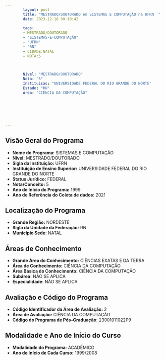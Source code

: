 ```yaml
---
        layout: post
        title: "MESTRADO/DOUTORADO em SISTEMAS E COMPUTAÇÃO na UFRN  "
        date: 2023-12-18 00:10:42
     
        tags:
        - MESTRADO/DOUTORADO
        - "SISTEMAS-E-COMPUTAÇÃO"
        - "UFRN"
        - "RN"
        - CIDADE:NATAL
        - NOTA:5
        
       

        Nivel: "MESTRADO/DOUTORADO"
        Nota: "5"
        Instituicao: "UNIVERSIDADE FEDERAL DO RIO GRANDE DO NORTE"
        Estado: "RN"
        Area: "CIÊNCIA DA COMPUTAÇÃO"
        
        
        
        
        
        
---
```

## Visão Geral do Programa
- **Nome do Programa:** SISTEMAS E COMPUTAÇÃO
- **Nível:** MESTRADO/DOUTORADO
- **Sigla da Instituição:** UFRN
- **Instituição de Ensino Superior:** UNIVERSIDADE FEDERAL DO RIO GRANDE DO NORTE
- **Status Jurídico:** FEDERAL
- **Nota/Conceito:** 5
- **Ano de Início do Programa:** 1999
- **Ano de Referência do Coleta de dados:** 2021

## Localização do Programa
- **Grande Região:** NORDESTE
- **Sigla da Unidade da Federação:** RN
- **Município Sede:** NATAL

## Áreas de Conhecimento
- **Grande Área do Conhecimento:** CIÊNCIAS EXATAS E DA TERRA
- **Área de Conhecimento:** CIÊNCIA DA COMPUTAÇÃO
- **Área Básica do Conhecimento:** CIÊNCIA DA COMPUTAÇÃO
- **Subárea:** NÃO SE APLICA
- **Especialidade:** NÃO SE APLICA

## Avaliação e Código do Programa
- **Código Identificador da Área de Avaliação:** 2
- **Área de Avaliação:** CIÊNCIA DA COMPUTAÇÃO
- **Código do Programa de Pós-Graduação:** 23001011022P9


## Modalidade e Ano de Início do Curso
- **Modalidade do Programa:** ACADÊMICO
- **Ano de Início de Cada Curso:** 1999/2008
